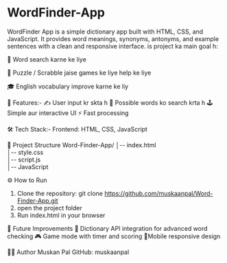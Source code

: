 # WordFinder-App
WordFinder App is a simple dictionary app built with HTML, CSS, and JavaScript.  It provides word meanings, synonyms, antonyms, and example sentences with a clean and responsive interface. is project ka main goal h:

🔎 Word search karne ke liye

🧩 Puzzle / Scrabble jaise games ke liye help ke liye

🎓 English vocabulary improve karne ke liy


🚀 Features:-
✍️ User input kr skta h
🔎 Possible words ko search krta h
🕹️ Simple aur interactive UI
⚡ Fast processing 

🛠️ Tech Stack:-
Frontend: HTML, CSS, JavaScript

📂 Project Structure
Word-Finder-App/
│-- index.html        
│-- style.css         
│-- script.js         
│-- JavaScript

⚙️ How to Run
1. Clone the repository:
git clone https://github.com/muskaanpal/Word-Finder-App.git
2. open the project folder
3. Run index.html in your browser

🙌 Future Improvements
📖 Dictionary API integration for advanced word checking
🎮 Game mode with timer and scoring
📱Mobile responsive design

👩‍💻 Author
Muskan Pal
GitHub: muskaanpal






